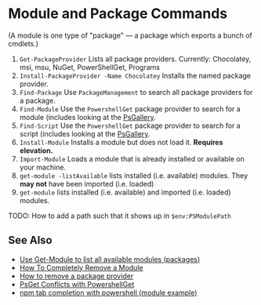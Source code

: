 ﻿# Module and Package Commands

(A module is one type of "package" &mdash; a package which exports a bunch of cmdlets.)

1. `Get-PackageProvider`
    Lists all package providers. Currently: Chocolatey, msi, msu, NuGet, PowerShellGet, Programs
2. `Install-PackageProvider -Name Chocolatey`
    Installs the named package provider.
3. `Find-Package`
    Use `PackageManagement` to search all package providers for a package.
4. `Find-Module`
    Use the `PowershellGet` package provider to search for a module (includes looking at the [PsGallery](https://www.powershellgallery.com/).
5. `Find-Script`
    Use the `PowershellGet` package provider to search for a script (includes looking at the [PsGallery](https://www.powershellgallery.com/).
6. `Install-Module`
    Installs a module but does not load it. **Requires elevation.**
7. `Import-Module`
    Loads a module that is already installed or available on your machine.
8. `get-module -listAvailable`
    lists installed (i.e. available) modules. They **may not** have been imported (i.e. loaded)
9. `get-module`
    lists installed (i.e. available) and imported (i.e. loaded) modules.

TODO: How to add a path such that it shows up in `$env:PSModulePath`

## See Also

 - [Use Get-Module to list all available modules (packages)](Get_All_Available_Modules.md)
 - [How To Completely Remove a Module](how_to_completely_remove_a_module.md)
 - [How to remove a package provider](remove_package_provider.md)
 - [PsGet Conflicts with PowershellGet](psget_conflicts_with_PowerShellGet.md)
 - [npm tab completion with powershell (module example)](../npm/tab_completion_with_powershell.html)